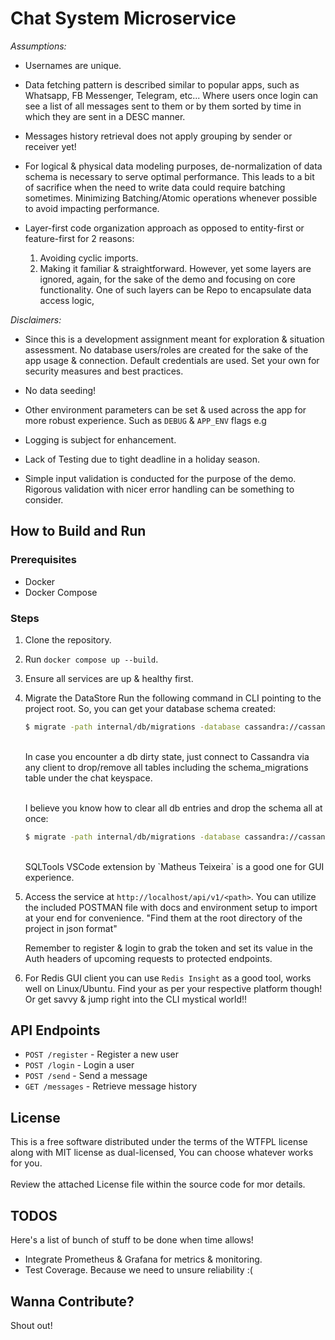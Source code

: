 # Chat System Microservice
*Assumptions:*<br>
- Usernames are unique.
- Data fetching pattern is described similar to popular apps, such as Whatsapp, FB Messenger, Telegram, etc...
Where users once login can see a list of all messages sent to them or by them sorted by time in which they are sent in a DESC manner.

- Messages history retrieval does not apply grouping by sender or receiver yet!
- For logical & physical data modeling purposes, de-normalization of data schema is necessary to serve optimal performance. This leads to a bit of sacrifice when the need to write data could require batching sometimes.
Minimizing Batching/Atomic operations whenever possible to avoid impacting performance.

- Layer-first code organization approach as opposed to entity-first or feature-first for 2 reasons:<br>
  1. Avoiding cyclic imports.
  2. Making it familiar & straightforward.
However, yet some layers are ignored, again, for the sake of the demo and focusing on core functionality. One of such layers can be Repo to encapsulate data access logic,

*Disclaimers:*
- Since this is a development assignment meant for exploration & situation assessment. No database users/roles are created for the sake of the app usage & connection. Default credentials are used.
Set your own for security measures and best practices.

- No data seeding!

- Other environment parameters can be set & used across the app for more robust experience. Such as `DEBUG` & `APP_ENV` flags e.g

- Logging is subject for enhancement.
- Lack of Testing due to tight deadline in a holiday season.
- Simple input validation is conducted for the purpose of the demo. Rigorous validation with nicer error handling can be something to consider.

## How to Build and Run

### Prerequisites
- Docker
- Docker Compose

### Steps
1. Clone the repository.
2. Run `docker compose up --build`.
3. Ensure all services are up & healthy first.
4. Migrate the DataStore
Run the following command in CLI pointing to the project root. So, you can get your database schema created:
    ```bash
    $ migrate -path internal/db/migrations -database cassandra://cassandra:cassandra@localhost:9042/chat up
    ```
    <br>In case you encounter a db dirty state, just connect to Cassandra via any client to drop/remove all tables including the schema_migrations table under the chat keyspace.

    <br>I believe you know how to clear all db entries and drop the schema all at once:
    ```bash
    $ migrate -path internal/db/migrations -database cassandra://cassandra:cassandra@localhost:9042/chat down
    ```
    <br>
    SQLTools VSCode extension by `Matheus Teixeira` is a good one for GUI experience.

5. Access the service at `http://localhost/api/v1/<path>`.
You can utilize the included POSTMAN file with docs and environment setup to import at your end for convenience. "Find them at the root directory of the project in json format"

    Remember to register & login to grab the token and set its value in the Auth headers of upcoming requests to protected endpoints.
6. For Redis GUI client you can use `Redis Insight` as a good tool, works well on Linux/Ubuntu. Find your as per your respective platform though!<br> Or get savvy & jump right into the CLI mystical world!!

## API Endpoints
- `POST /register` - Register a new user
- `POST /login` - Login a user
- `POST /send` - Send a message
- `GET /messages` - Retrieve message history

## License
This is a free software distributed under the terms of the WTFPL license along with MIT license as dual-licensed, You can choose whatever works for you.<br/><br/>
Review the attached License file within the source code for mor details.

## TODOS
Here's a list of bunch of stuff to be done when time allows!
- Integrate Prometheus & Grafana for metrics & monitoring.
- Test Coverage. Because we need to unsure reliability :(

## Wanna Contribute?
Shout out!
